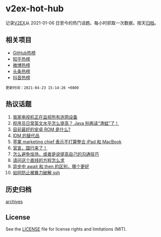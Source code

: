 # v2ex-hot-hub

 记录[V2EX](https://www.v2ex.com/)从 2021-01-06 日至今的热门话题。每小时抓取一次数据，按天[归档](archives)。
 
 ## 相关项目

- [GitHub热榜](https://github.com/lonnyzhang423/github-hot-hub)
- [知乎热榜](https://github.com/lonnyzhang423/zhihu-hot-hub)
- [微博热榜](https://github.com/lonnyzhang423/weibo-hot-hub)
- [头条热榜](https://github.com/lonnyzhang423/toutiao-hot-hub)
- [抖音热榜](https://github.com/lonnyzhang423/douyin-hot-hub)


 `更新时间：2021-04-23 15:14:26 +0800`

## 热议话题

1. [我家电视机正在监视所有连网设备](https://www.v2ex.com/t/772523)
1. [程序员日常英文水平怎么提高？ Java 别再读“渣蛙”了！](https://www.v2ex.com/t/772621)
1. [目前最好的安卓 ROM 是什么?](https://www.v2ex.com/t/772488)
1. [IDM 的替代品](https://www.v2ex.com/t/772562)
1. [苹果 marketing chief 表示不打算整合 iPad 和 MacBook](https://www.v2ex.com/t/772612)
1. [官宣，国行来了！](https://www.v2ex.com/t/772651)
1. [怎么避免怯场，或者是说提高自己的沟通技巧](https://www.v2ex.com/t/772652)
1. [请问这个直线的方程怎么求](https://www.v2ex.com/t/772618)
1. [异步中 await 和 then 的区别，哪个更好](https://www.v2ex.com/t/772610)
1. [如何防止被暴力破解 ssh](https://www.v2ex.com/t/772486)

## 历史归档

[archives](archives)

## License

See the [LICENSE](LICENSE) file for license rights and limitations (MIT).
